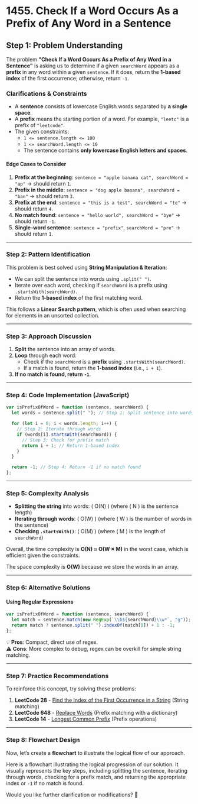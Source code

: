 # **1455. Check If a Word Occurs As a Prefix of Any Word in a Sentence**

## **Step 1: Problem Understanding**

The problem **"Check If a Word Occurs As a Prefix of Any Word in a Sentence"** is asking us to determine if a given `searchWord` appears as a **prefix** in any word within a given `sentence`. If it does, return the **1-based index** of the first occurrence; otherwise, return `-1`.

### **Clarifications & Constraints**

- A **sentence** consists of lowercase English words separated by **a single space**.
- A **prefix** means the starting portion of a word. For example, `"leetc"` is a prefix of `"leetcode"`.
- The given constraints:
  - `1 <= sentence.length <= 100`
  - `1 <= searchWord.length <= 10`
  - The sentence contains **only lowercase English letters and spaces**.

#### **Edge Cases to Consider**

1. **Prefix at the beginning**: `sentence = "apple banana cat", searchWord = "ap"` → should return `1`.
2. **Prefix in the middle**: `sentence = "dog apple banana", searchWord = "ban"` → should return `3`.
3. **Prefix at the end**: `sentence = "this is a test", searchWord = "te"` → should return `4`.
4. **No match found**: `sentence = "hello world", searchWord = "bye"` → should return `-1`.
5. **Single-word sentence**: `sentence = "prefix"`, `searchWord = "pre"` → should return `1`.

---

### **Step 2: Pattern Identification**

This problem is best solved using **String Manipulation & Iteration**:

- We can split the sentence into words using `.split(" ")`.
- Iterate over each word, checking if `searchWord` is a prefix using `.startsWith(searchWord)`.
- Return the **1-based index** of the first matching word.

This follows a **Linear Search pattern**, which is often used when searching for elements in an unsorted collection.

---

### **Step 3: Approach Discussion**

1. **Split** the sentence into an array of words.
2. **Loop** through each word:
   - Check if the `searchWord` is a **prefix** using `.startsWith(searchWord)`.
   - If a match is found, return the **1-based index** (i.e., `i + 1`).
3. **If no match is found, return `-1`**.

---

### **Step 4: Code Implementation (JavaScript)**

```javascript
var isPrefixOfWord = function (sentence, searchWord) {
  let words = sentence.split(" "); // Step 1: Split sentence into words

  for (let i = 0; i < words.length; i++) {
    // Step 2: Iterate through words
    if (words[i].startsWith(searchWord)) {
      // Step 3: Check for prefix match
      return i + 1; // Return 1-based index
    }
  }

  return -1; // Step 4: Return -1 if no match found
};
```

---

### **Step 5: Complexity Analysis**

- **Splitting the string** into words: \( O(N) \) (where \( N \) is the sentence length)
- **Iterating through words**: \( O(W) \) (where \( W \) is the number of words in the sentence)
- **Checking `.startsWith()`**: \( O(M) \) (where \( M \) is the length of `searchWord`)

Overall, the time complexity is **O(N) ≈ O(W × M)** in the worst case, which is efficient given the constraints.

The space complexity is **O(W)** because we store the words in an array.

---

### **Step 6: Alternative Solutions**

#### **Using Regular Expressions**

```javascript
var isPrefixOfWord = function (sentence, searchWord) {
  let match = sentence.match(new RegExp(`\\b${searchWord}\\w*`, "g"));
  return match ? sentence.split(" ").indexOf(match[0]) + 1 : -1;
};
```

💡 **Pros**: Compact, direct use of regex.  
⚠️ **Cons**: More complex to debug, regex can be overkill for simple string matching.

---

### **Step 7: Practice Recommendations**

To reinforce this concept, try solving these problems:

1. **LeetCode 28** - [Find the Index of the First Occurrence in a String](https://leetcode.com/problems/find-the-index-of-the-first-occurrence-in-a-string/) (String matching)
2. **LeetCode 648** - [Replace Words](https://leetcode.com/problems/replace-words/) (Prefix matching with a dictionary)
3. **LeetCode 14** - [Longest Common Prefix](https://leetcode.com/problems/longest-common-prefix/) (Prefix operations)

---

### **Step 8: Flowchart Design**

Now, let’s create a **flowchart** to illustrate the logical flow of our approach.

Here is a flowchart illustrating the logical progression of our solution. It visually represents the key steps, including splitting the sentence, iterating through words, checking for a prefix match, and returning the appropriate index or `-1` if no match is found.

Would you like further clarification or modifications? 🚀

